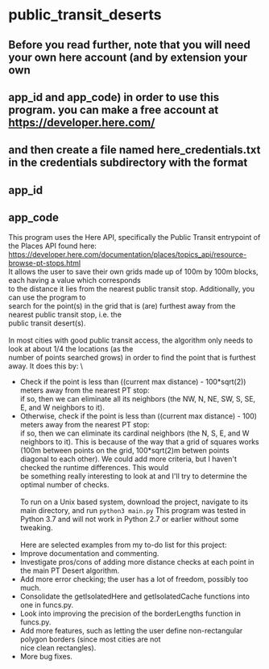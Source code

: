 # public_transit_deserts
## Before you read further, note that you will need your own here account (and by extension your own
## app_id and app_code) in order to use this program. you can make a free account at https://developer.here.com/
## and then create a file named here_credentials.txt in the credentials subdirectory with the format
## app_id
## app_code
This program uses the Here API, specifically the Public Transit entrypoint of the Places API found here: \
https://developer.here.com/documentation/places/topics_api/resource-browse-pt-stops.html \
It allows the user to save their own grids made up of 100m by 100m blocks, each having a value which corresponds \
to the distance it lies from the nearest public transit stop. Additionally, you can use the program to \
search for the point(s) in the grid that is (are) furthest away from the nearest public transit stop, i.e. the \
public transit desert(s). \
\
In most cities with good public transit access, the algorithm only needs to look at about 1/4 the locations (as the \
number of points searched grows) in order to find the point that is furthest away. It does this by: \
- Check if the point is less than ((current max distance) - 100*sqrt(2)) meters away from the nearest PT stop: \
  if so, then we can eliminate all its neighbors (the NW, N, NE, SW, S, SE, E, and W neighbors to it).
- Otherwise, check if the point is less than ((current max distance) - 100) meters away from the nearest PT stop: \
  if so, then we can eliminate its cardinal neighbors (the N, S, E, and W neighbors to it).
This is because of the way that a grid of squares works (100m between points on the grid, 100*sqrt(2)m betwen points \
diagonal to each other). We could add more criteria, but I haven't checked the runtime differences. This would \
be something really interesting to look at and I'll try to determine the optimal number of checks. \
\
To run on a Unix based system, download the project, navigate to its main directory, and run 
`python3 main.py`
This program was tested in Python 3.7 and will not work in Python 2.7 or earlier without some tweaking. \
\
Here are selected examples from my to-do list for this project:
- Improve documentation and commenting.
- Investigate pros/cons of adding more distance checks at each point in the main PT Desert algorithm.
- Add more error checking; the user has a lot of freedom, possibly too much.
- Consolidate the getIsolatedHere and getIsolatedCache functions into one in funcs.py.
- Look into improving the precision of the borderLengths function in funcs.py.
- Add more features, such as letting the user define non-rectangular polygon borders (since most cities are not \
  nice clean rectangles).
- More bug fixes.
